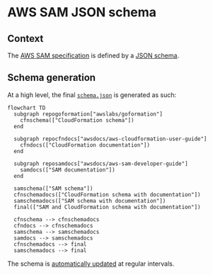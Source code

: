 # AWS SAM JSON schema

## Context

The [AWS SAM specification](https://docs.aws.amazon.com/serverless-application-model/latest/developerguide/sam-specification.html) is defined by a [JSON schema](https://github.com/aws/serverless-application-model/discussions/2645).

## Schema generation

At a high level, the final [`schema.json`](https://github.com/aws/serverless-application-model/blob/develop/samtranslator/schema/schema.json) is generated as such:

```mermaid
flowchart TD
  subgraph repogoformation["awslabs/goformation"]
    cfnschema(["CloudFormation schema"])
  end
  
  subgraph repocfndocs["awsdocs/aws-cloudformation-user-guide"]
    cfndocs(["CloudFormation documentation"])
  end

  subgraph reposamdocs["awsdocs/aws-sam-developer-guide"]
    samdocs(["SAM documentation"])
  end
  
  samschema(["SAM schema"])
  cfnschemadocs(["CloudFormation schema with documentation"])
  samschemadocs(["SAM schema with documentation"])
  final(["SAM and CloudFormation schema with documentation"])

  cfnschema --> cfnschemadocs
  cfndocs --> cfnschemadocs
  samschema --> samschemadocs
  samdocs --> samschemadocs
  cfnschemadocs --> final
  samschemadocs --> final
```

The schema is [automatically updated](https://github.com/aws/serverless-application-model/blob/develop/.github/workflows/schema.yml) at regular intervals.
